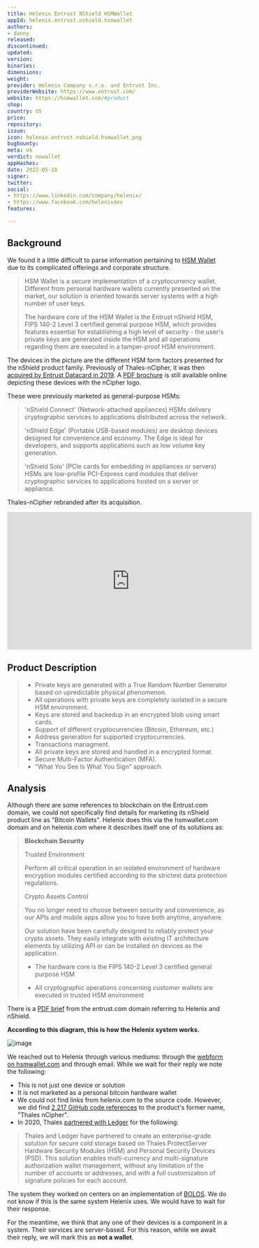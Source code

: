 ```yaml
---
title: Helenix Entrust NShield HSMWallet
appId: helenix.entrust.nshield.hsmwallet
authors:
- danny
released: 
discontinued: 
updated: 
version: 
binaries: 
dimensions: 
weight: 
provider: Helenix Company s.r.o. and Entrust Inc.
providerWebsite: https://www.entrust.com/
website: https://hsmwallet.com/#product
shop: 
country: US
price: 
repository: 
issue: 
icon: helenix.entrust.nshield.hsmwallet.png
bugbounty: 
meta: ok
verdict: nowallet
appHashes: 
date: 2022-05-18
signer: 
twitter: 
social:
- https://www.linkedin.com/company/helenix/
- https://www.facebook.com/helenixdev
features: 

---
```


## Background 

We found it a little difficult to parse information pertaining to [HSM Wallet](https://hsmwallet.com) due to its complicated offerings and corporate structure. 

> HSM Wallet is a secure implementation of a cryptocurrency wallet. Different from personal hardware wallets currently presented on the market, our solution is oriented towards server systems with a high number of user keys.
>
> The hardware core of the HSM Wallet is the Entrust nShield HSM, FIPS 140-2 Level 3 certified general purpose HSM, which provides features essential for establishing a high level of security - the user's private keys are generated inside the HSM and all operations regarding them are executed in a tamper-proof HSM environment.

The devices in the picture are the different HSM form factors presented for the nShield product family. Previously of Thales-nCipher, it was then [acquired by Entrust Datacard in 2019](https://www.cambridgeindependent.co.uk/business/ncipher-acquisition-completed-by-entrust-datacard-9073019/). A [PDF brochure](https://go.ncipher.com/rs/104-QOX-775/images/nCipher_nShield_Family_Brochure.pdf) is still available online depicting these devices with the nCipher logo. 

These were previously marketed as general-purpose HSMs: 

> 'nShield Connect' (Network-attached appliances) HSMs delivery cryptographic services to applications distributed across the network. 
>
> 'nShield Edge' (Portable USB-based modules) are desktop devices designed for convenience and economy. The Edge is ideal for developers, and supports applications such as low volume key generation. 
>
> 'nShield Solo' (PCIe cards for embedding in appliances or servers) HSMs are low-profile PCI-Express card modules that deliver cryptographic services to applications hosted on a server or appliance.

Thales-nCipher rebranded after its acquisition. 

<iframe width="560" height="315" src="https://www.youtube.com/embed/3ucxsfneg-M" title="YouTube video player" frameborder="0" allow="accelerometer; autoplay; clipboard-write; encrypted-media; gyroscope; picture-in-picture" allowfullscreen></iframe>

## Product Description 

> - Private keys are generated with a True Random Number Generator based on upredictable physical phenomenon.
> - All operations with private keys are completely isolated in a secure HSM environment.
> - Keys are stored and backedup in an encrypted blob using smart cards.
> - Support of different cryptocurrencies (Bitcoin, Ethereum, etc.)
> - Address generation for supported cryptocurrencies.
> - Transactions managment.
> - All private keys are stored and handled in a encrypted format.
> - Secure Multi-Factor Authentication (MFA).
> - "What You See Is What You Sign" approach.

## Analysis 

Although there are some references to blockchain on the Entrust.com domain, we could not specifically find details for marketing its nShield product line as "Bitcoin Wallets". Helenix does this via the hsmwallet.com domain and on helenix.com where it describes itself one of its solutions as: 

> **Blockchain Security**
>
> Trusted Environment
>
> Perform all critical operation in an isolated environment of hardware encryption modules certified according to the strictest data protection regulations. 
>
> Crypto Assets Control
>
> You no longer need to choose between security and convenience, as our APIs and mobile apps allow you to have both anytime, anywhere.
>
> Our solution have been carefully designed to reliably protect your crypto assets. They easily integrate with existing IT architecture elements by utilizing API or can be installed on devices as the application.
>
> - The hardware core is the FIPS 140-2 Level 3 certified general purpose HSM
>
> - All cryptographic operations concerning customer wallets are executed in trusted HSM environment

There is a [PDF brief](https://www.entrust.com/-/media/documentation/solution-briefs/nshield-helenix-hsm-wallet-sb.pdf) from the entrust.com domain referring to Helenix and nShield.

**According to this diagram, this is how the Helenix system works.**

![image](https://helenix.com/wp-content/uploads/2021/07/scheme.svg)

We reached out to Helenix through various mediums: through the [webform on hsmwallet.com](https://hsmwallet.com) and through email. While we wait for their reply we note the following: 

- This is not just one device or solution 
- It is not marketed as a personal bitcoin hardware wallet
- We could not find links from helenix.com to the source code. However, we did find [2,217 GitHub code references](https://github.com/search?q=thales+ncipher&type=code) to the product's former name, "Thales nCipher". 
- In 2020, Thales [partnered with Ledger](https://paysecure.com.tw/documents/news/Securing-Blockchain-Ledger-ProtectServer-HSM-SB-v8.pdf) for the following: 

> Thales and Ledger have partnered to create an enterprise-grade solution for secure cold storage based on Thales ProtectServer Hardware Security Modules (HSM) and Personal Security Devices (PSD). This solution enables multi-currency and multi-signature authorization wallet management, without any limitation of the number of accounts or addresses, and with a full customization of signature policies for each account.

The system they worked on centers on an implementation of [BOLOS](https://github.com/LedgerHQ/ledger-dev-doc/blob/master/source/bolos/overview.rst#:~:text=The%20operating%20system%20behind%20all,run%20in%20a%20secure%20environment.). We do not know if this is the same system Helenix uses. We would have to wait for their response. 

For the meantime, we think that any one of their devices is a component in a system. Their services are server-based. For this reason, while we await their reply, we will mark this as **not a wallet**. 

